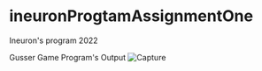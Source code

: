 # ineuronProgtamAssignmentOne
Ineuron's program 2022

Gusser Game Program's Output
![Capture](https://user-images.githubusercontent.com/115568288/201253375-0dd0e648-9a9b-411e-ab51-bb75dfe15a25.PNG)
